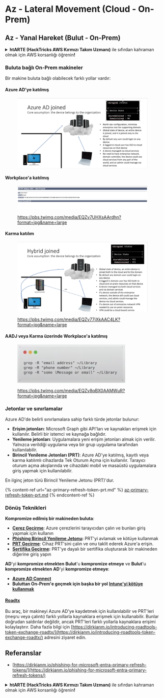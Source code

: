 # Az - Lateral Movement (Cloud - On-Prem)

## Az - Yanal Hareket (Bulut - On-Prem)

<details>

<summary><strong>htARTE (HackTricks AWS Kırmızı Takım Uzmanı)</strong> ile sıfırdan kahraman olmak için AWS korsanlığı öğrenin<strong>!</strong></summary>

HackTricks'i desteklemenin diğer yolları:

* Şirketinizi HackTricks'te **reklamınızı görmek** veya **HackTricks'i PDF olarak indirmek** için [**ABONELİK PLANLARI**](https://github.com/sponsors/carlospolop)'na göz atın!
* [**Resmi PEASS & HackTricks ürünlerini**](https://peass.creator-spring.com) edinin
* Özel [**NFT'lerden**](https://opensea.io/collection/the-peass-family) oluşan koleksiyonumuz [**The PEASS Family**](https://opensea.io/collection/the-peass-family)'yi keşfedin
* 💬 [**Discord grubuna**](https://discord.gg/hRep4RUj7f) veya [**telegram grubuna**](https://t.me/peass) **katılın** veya **Twitter** 🐦 [**@hacktricks\_live**](https://twitter.com/hacktricks\_live)'ı takip edin.
* **Hacking hilelerinizi** [**HackTricks**](https://github.com/carlospolop/hacktricks) ve [**HackTricks Cloud**](https://github.com/carlospolop/hacktricks-cloud) github depolarına **PR göndererek paylaşın**.

</details>

### Buluta bağlı On-Prem makineler

Bir makine buluta bağlı olabilecek farklı yollar vardır:

#### Azure AD'ye katılmış

<figure><img src="../../../.gitbook/assets/image (3) (1) (2) (1).png" alt=""><figcaption></figcaption></figure>

#### Workplace'a katılmış

<figure><img src="../../../.gitbook/assets/image (1) (6).png" alt=""><figcaption><p><a href="https://pbs.twimg.com/media/EQZv7UHXsAArdhn?format=jpg&#x26;name=large">https://pbs.twimg.com/media/EQZv7UHXsAArdhn?format=jpg&#x26;name=large</a></p></figcaption></figure>

#### Karma katılım

<figure><img src="../../../.gitbook/assets/image (3) (2) (2).png" alt=""><figcaption><p><a href="https://pbs.twimg.com/media/EQZv77jXkAAC4LK?format=jpg&#x26;name=large">https://pbs.twimg.com/media/EQZv77jXkAAC4LK?format=jpg&#x26;name=large</a></p></figcaption></figure>

#### AADJ veya Karma üzerinde Workplace'a katılmış

<figure><img src="../../../.gitbook/assets/image (4) (3).png" alt=""><figcaption><p><a href="https://pbs.twimg.com/media/EQZv8qBX0AAMWuR?format=jpg&#x26;name=large">https://pbs.twimg.com/media/EQZv8qBX0AAMWuR?format=jpg&#x26;name=large</a></p></figcaption></figure>

### Jetonlar ve sınırlamalar <a href="#tokens-and-limitations" id="tokens-and-limitations"></a>

Azure AD'de belirli sınırlamalara sahip farklı türde jetonlar bulunur:

* **Erişim jetonları**: Microsoft Graph gibi API'ları ve kaynakları erişmek için kullanılır. Belirli bir istemci ve kaynağa bağlıdır.
* **Yenileme jetonları**: Uygulamalara yeni erişim jetonları almak için verilir. Yalnızca verildiği uygulama veya bir grup uygulama tarafından kullanılabilir.
* **Birincil Yenileme Jetonları (PRT)**: Azure AD'ye katılmış, kayıtlı veya karma katılımlı cihazlarda Tek Oturum Açma için kullanılır. Tarayıcı oturum açma akışlarında ve cihazdaki mobil ve masaüstü uygulamalara giriş yapmak için kullanılabilir.

En ilginç jeton türü Birincil Yenileme Jetonu (PRT)'dur.

{% content-ref url="az-primary-refresh-token-prt.md" %}
[az-primary-refresh-token-prt.md](az-primary-refresh-token-prt.md)
{% endcontent-ref %}

### Dönüş Teknikleri

**Kompromize edilmiş bir makineden buluta**:

* [**Çerez Geçirme**](az-pass-the-cookie.md): Azure çerezlerini tarayıcıdan çalın ve bunları giriş yapmak için kullanın
* [**Phishing Birincil Yenileme Jetonu**](az-phishing-primary-refresh-token-microsoft-entra.md)**:** PRT'yi avlamak ve kötüye kullanmak
* [**PRT Geçirme**](pass-the-prt.md): Cihaz PRT'sini çalın ve onu taklit ederek Azure'a erişin.
* [**Sertifika Geçirme**](az-pass-the-certificate.md)**:** PRT'ye dayalı bir sertifika oluşturarak bir makineden diğerine giriş yapın

**AD**'yi **kompromize etmekten** **Bulut**'u **kompromize etmeye** ve **Bulut**'u **kompromize etmekten** **AD**'yi **kompromize etmeye**:

* [**Azure AD Connect**](azure-ad-connect-hybrid-identity/)
* **Buluttan On-Prem'e geçmek için başka bir yol** [**Intune'yi kötüye kullanmak**](../az-services/intune.md)

#### [Roadtx](https://github.com/dirkjanm/ROADtools)

Bu araç, bir makineyi Azure AD'ye kaydetmek için kullanılabilir ve PRT'leri (meşru veya çalıntı) farklı yollarla kaynaklara erişmek için kullanabilir. Bunlar doğrudan saldırılar değildir, ancak PRT'leri farklı yollarla kaynaklara erişimi kolaylaştırır. Daha fazla bilgi için [https://dirkjanm.io/introducing-roadtools-token-exchange-roadtx/](https://dirkjanm.io/introducing-roadtools-token-exchange-roadtx/) adresini ziyaret edin.

## Referanslar

* [https://dirkjanm.io/phishing-for-microsoft-entra-primary-refresh-tokens/](https://dirkjanm.io/phishing-for-microsoft-entra-primary-refresh-tokens/)

<details>

<summary><strong>htARTE (HackTricks AWS Kırmızı Takım Uzmanı)</strong> ile sıfırdan kahraman olmak için AWS korsanlığı öğrenin<strong>!</strong></summary>

HackTricks'i desteklemenin diğer yolları:

* Şirketinizi HackTricks'te **reklamınızı görmek** veya **HackTricks'i PDF olarak indirmek** için [**ABONELİK PLANLARI**](https://github.com/sponsors/carlospolop)'na göz atın!
* [**Resmi PEASS & HackTricks ürünlerini**](https://peass.creator-spring.com) edinin
* Özel [**NFT'lerden**](https://opensea.io/collection/the-peass-family) oluşan koleksiyonumuz [**The PEASS Family**](https://opensea.io/collection/the-peass-family)'yi keşfedin
* 💬 [**Discord grubuna**](https://discord.gg/hRep4RUj7f) veya [**telegram grubuna**](https://t.me/peass) **katılın** veya **Twitter** 🐦 [**@hacktricks\_live**](https://twitter.com/hacktricks\_live)'ı takip edin.
* **Hacking hilelerinizi** [**HackTricks**](https://github.com/carlospolop/hacktricks) ve [**HackTricks Cloud**](https://github.com/carlospolop/hacktricks-cloud) github depolarına **PR göndererek paylaşın**.

</details>
